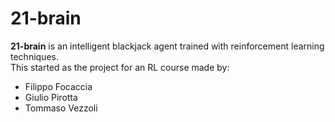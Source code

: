 # 21-brain

**21-brain** is an intelligent blackjack agent trained with reinforcement learning techniques.  
This started as the project for an RL course made by:
- Filippo Focaccia
- Giulio Pirotta
- Tommaso Vezzoli